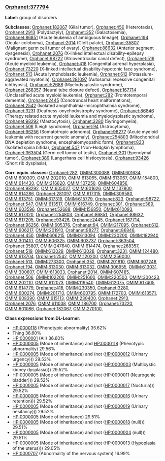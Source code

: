 
### [Orphanet:377794](http://www.orpha.net/ORDO/Orphanet_377794)
**Label:** group of disorders

**Subclasses:** [Orphanet:182067](http://www.orpha.net/ORDO/Orphanet_182067) (Glial tumor), [Orphanet:450](http://www.orpha.net/ORDO/Orphanet_450) (Heterotaxia), [Orphanet:2913](http://www.orpha.net/ORDO/Orphanet_2913) (Polydactyly), [Orphanet:352](http://www.orpha.net/ORDO/Orphanet_352) (Galactosemia), [Orphanet:86851](http://www.orpha.net/ORDO/Orphanet_86851) (Acute leukemia of ambiguous lineage), [Orphanet:194](http://www.orpha.net/ORDO/Orphanet_194) (Ocular coloboma), [Orphanet:2014](http://www.orpha.net/ORDO/Orphanet_2014) (Cleft palate), [Orphanet:35807](http://www.orpha.net/ORDO/Orphanet_35807) (Malignant germ cell tumor of ovary), [Orphanet:88632](http://www.orpha.net/ORDO/Orphanet_88632) (Anterior segment dysgenesis), [Orphanet:2076](http://www.orpha.net/ORDO/Orphanet_2076) (X-linked intellectual disability-epilepsy syndrome), [Orphanet:98722](http://www.orpha.net/ORDO/Orphanet_98722) (Atrioventricular canal defect), [Orphanet:519](http://www.orpha.net/ORDO/Orphanet_519) (Acute myeloid leukemia), [Orphanet:418](http://www.orpha.net/ORDO/Orphanet_418) (Congenital adrenal hyperplasia), [Orphanet:73220](http://www.orpha.net/ORDO/Orphanet_73220) (X-linked intellectual disability-hypotonic face syndrome), [Orphanet:513](http://www.orpha.net/ORDO/Orphanet_513) (Acute lymphoblastic leukemia), [Orphanet:612](http://www.orpha.net/ORDO/Orphanet_612) (Potassium-aggravated myotonia), [Orphanet:281097](http://www.orpha.net/ORDO/Orphanet_281097) (Autosomal recessive congenital ichthyosis), [Orphanet:52688](http://www.orpha.net/ORDO/Orphanet_52688) (Myelodysplastic syndrome), [Orphanet:268357](http://www.orpha.net/ORDO/Orphanet_268357) (Neural tube closure defect), [Orphanet:167714](http://www.orpha.net/ORDO/Orphanet_167714) (Unclassified acute myeloid leukemia), [Orphanet:282](http://www.orpha.net/ORDO/Orphanet_282) (Frontotemporal dementia), [Orphanet:2445](http://www.orpha.net/ORDO/Orphanet_2445) (Conotruncal heart malformations), [Orphanet:2542](http://www.orpha.net/ORDO/Orphanet_2542) (Isolated anophthalmia-microphthalmia syndrome), [Orphanet:3231](http://www.orpha.net/ORDO/Orphanet_3231) (Deafness-onychodystrophy syndrome), [Orphanet:86846](http://www.orpha.net/ORDO/Orphanet_86846) (Therapy related acute myeloid leukemia and myelodysplastic syndrome), [Orphanet:98292](http://www.orpha.net/ORDO/Orphanet_98292) (Mastocytosis), [Orphanet:3280](http://www.orpha.net/ORDO/Orphanet_3280) (Syringomyelia), [Orphanet:506](http://www.orpha.net/ORDO/Orphanet_506) (Leigh syndrome), [Orphanet:94](http://www.orpha.net/ORDO/Orphanet_94) (Astrocytoma), [Orphanet:96256](http://www.orpha.net/ORDO/Orphanet_96256) (Somatotropic adenoma), [Orphanet:98277](http://www.orpha.net/ORDO/Orphanet_98277) (Acute myeloid leukemia with recurrent genetic anomaly), [Orphanet:254803](http://www.orpha.net/ORDO/Orphanet_254803) (Mitochondrial DNA depletion syndrome, encephalomyopathic form), [Orphanet:823](http://www.orpha.net/ORDO/Orphanet_823) (Isolated spina bifida), [Orphanet:547](http://www.orpha.net/ORDO/Orphanet_547) (Non-Hodgkin lymphoma), [Orphanet:363504](http://www.orpha.net/ORDO/Orphanet_363504) (Germ cell tumor of testis), [Orphanet:301](http://www.orpha.net/ORDO/Orphanet_301) (Ependymal tumor), [Orphanet:389](http://www.orpha.net/ORDO/Orphanet_389) (Langerhans cell histiocytosis), [Orphanet:93426](http://www.orpha.net/ORDO/Orphanet_93426) (Short rib dysplasia), 

**Corr. equiv. classes:** [Orphanet:282](http://www.orpha.net/ORDO/Orphanet_282), [OMIM:300088](http://purl.obolibrary.org/obo/OMIM_300088), [OMIM:601634](http://purl.obolibrary.org/obo/OMIM_601634), [OMIM:600309](http://purl.obolibrary.org/obo/OMIM_600309), [OMIM:202010](http://purl.obolibrary.org/obo/OMIM_202010), [OMIM:613065](http://purl.obolibrary.org/obo/OMIM_613065), [OMIM:613067](http://purl.obolibrary.org/obo/OMIM_613067), [OMIM:154800](http://purl.obolibrary.org/obo/OMIM_154800), [OMIM:614430](http://purl.obolibrary.org/obo/OMIM_614430), [OMIM:216820](http://purl.obolibrary.org/obo/OMIM_216820), [OMIM:107250](http://purl.obolibrary.org/obo/OMIM_107250), [OMIM:604856](http://purl.obolibrary.org/obo/OMIM_604856), [Orphanet:98292](http://www.orpha.net/ORDO/Orphanet_98292), [OMIM:605027](http://purl.obolibrary.org/obo/OMIM_605027), [OMIM:601626](http://purl.obolibrary.org/obo/OMIM_601626), [OMIM:137800](http://purl.obolibrary.org/obo/OMIM_137800), [OMIM:614286](http://purl.obolibrary.org/obo/OMIM_614286), [Orphanet:281097](http://www.orpha.net/ORDO/Orphanet_281097), [OMIM:617315](http://purl.obolibrary.org/obo/OMIM_617315), [OMIM:309580](http://purl.obolibrary.org/obo/OMIM_309580), [OMIM:613751](http://purl.obolibrary.org/obo/OMIM_613751), [OMIM:617319](http://purl.obolibrary.org/obo/OMIM_617319), [OMIM:615779](http://purl.obolibrary.org/obo/OMIM_615779), [Orphanet:823](http://www.orpha.net/ORDO/Orphanet_823), [Orphanet:98722](http://www.orpha.net/ORDO/Orphanet_98722), [Orphanet:547](http://www.orpha.net/ORDO/Orphanet_547), [OMIM:613517](http://purl.obolibrary.org/obo/OMIM_613517), [OMIM:616749](http://purl.obolibrary.org/obo/OMIM_616749), [Orphanet:301](http://www.orpha.net/ORDO/Orphanet_301), [Orphanet:389](http://www.orpha.net/ORDO/Orphanet_389), [OMIM:603596](http://purl.obolibrary.org/obo/OMIM_603596), [Orphanet:52688](http://www.orpha.net/ORDO/Orphanet_52688), [OMIM:156850](http://purl.obolibrary.org/obo/OMIM_156850), [OMIM:610093](http://purl.obolibrary.org/obo/OMIM_610093), [OMIM:617320](http://purl.obolibrary.org/obo/OMIM_617320), [Orphanet:254803](http://www.orpha.net/ORDO/Orphanet_254803), [Orphanet:86851](http://www.orpha.net/ORDO/Orphanet_86851), [Orphanet:88632](http://www.orpha.net/ORDO/Orphanet_88632), [OMIM:617205](http://purl.obolibrary.org/obo/OMIM_617205), [Orphanet:93426](http://www.orpha.net/ORDO/Orphanet_93426), [Orphanet:2445](http://www.orpha.net/ORDO/Orphanet_2445), [Orphanet:167714](http://www.orpha.net/ORDO/Orphanet_167714), [Orphanet:96256](http://www.orpha.net/ORDO/Orphanet_96256), [OMIM:605376](http://purl.obolibrary.org/obo/OMIM_605376), [Orphanet:94](http://www.orpha.net/ORDO/Orphanet_94), [OMIM:217095](http://purl.obolibrary.org/obo/OMIM_217095), [Orphanet:612](http://www.orpha.net/ORDO/Orphanet_612), [OMIM:606217](http://purl.obolibrary.org/obo/OMIM_606217), [OMIM:201910](http://purl.obolibrary.org/obo/OMIM_201910), [Orphanet:98277](http://www.orpha.net/ORDO/Orphanet_98277), [Orphanet:86846](http://www.orpha.net/ORDO/Orphanet_86846), [Orphanet:450](http://www.orpha.net/ORDO/Orphanet_450), [OMIM:606215](http://purl.obolibrary.org/obo/OMIM_606215), [OMIM:613094](http://purl.obolibrary.org/obo/OMIM_613094), [OMIM:230200](http://purl.obolibrary.org/obo/OMIM_230200), [OMIM:182940](http://purl.obolibrary.org/obo/OMIM_182940), [OMIM:301410](http://purl.obolibrary.org/obo/OMIM_301410), [OMIM:606325](http://purl.obolibrary.org/obo/OMIM_606325), [OMIM:603737](http://purl.obolibrary.org/obo/OMIM_603737), [Orphanet:363504](http://www.orpha.net/ORDO/Orphanet_363504), [Orphanet:35807](http://www.orpha.net/ORDO/Orphanet_35807), [OMIM:247640](http://purl.obolibrary.org/obo/OMIM_247640), [OMIM:614474](http://purl.obolibrary.org/obo/OMIM_614474), [Orphanet:268357](http://www.orpha.net/ORDO/Orphanet_268357), [Orphanet:519](http://www.orpha.net/ORDO/Orphanet_519), [OMIM:613029](http://purl.obolibrary.org/obo/OMIM_613029), [OMIM:613028](http://purl.obolibrary.org/obo/OMIM_613028), [Orphanet:3231](http://www.orpha.net/ORDO/Orphanet_3231), [OMIM:124480](http://purl.obolibrary.org/obo/OMIM_124480), [OMIM:613704](http://purl.obolibrary.org/obo/OMIM_613704), [Orphanet:2542](http://www.orpha.net/ORDO/Orphanet_2542), [OMIM:120200](http://purl.obolibrary.org/obo/OMIM_120200), [OMIM:256000](http://purl.obolibrary.org/obo/OMIM_256000), [Orphanet:513](http://www.orpha.net/ORDO/Orphanet_513), [OMIM:273300](http://purl.obolibrary.org/obo/OMIM_273300), [Orphanet:352](http://www.orpha.net/ORDO/Orphanet_352), [OMIM:201810](http://purl.obolibrary.org/obo/OMIM_201810), [OMIM:607248](http://purl.obolibrary.org/obo/OMIM_607248), [Orphanet:194](http://www.orpha.net/ORDO/Orphanet_194), [OMIM:613030](http://purl.obolibrary.org/obo/OMIM_613030), [OMIM:613032](http://purl.obolibrary.org/obo/OMIM_613032), [OMIM:306955](http://purl.obolibrary.org/obo/OMIM_306955), [OMIM:613031](http://purl.obolibrary.org/obo/OMIM_613031), [OMIM:300607](http://purl.obolibrary.org/obo/OMIM_300607), [OMIM:613033](http://purl.obolibrary.org/obo/OMIM_613033), [Orphanet:2014](http://www.orpha.net/ORDO/Orphanet_2014), [OMIM:607485](http://purl.obolibrary.org/obo/OMIM_607485), [Orphanet:506](http://www.orpha.net/ORDO/Orphanet_506), [OMIM:102200](http://purl.obolibrary.org/obo/OMIM_102200), [OMIM:251600](http://purl.obolibrary.org/obo/OMIM_251600), [OMIM:220500](http://purl.obolibrary.org/obo/OMIM_220500), [OMIM:300423](http://purl.obolibrary.org/obo/OMIM_300423), [OMIM:202110](http://purl.obolibrary.org/obo/OMIM_202110), [OMIM:612073](http://purl.obolibrary.org/obo/OMIM_612073), [OMIM:119540](http://purl.obolibrary.org/obo/OMIM_119540), [OMIM:612075](http://purl.obolibrary.org/obo/OMIM_612075), [OMIM:617405](http://purl.obolibrary.org/obo/OMIM_617405), [OMIM:614779](http://purl.obolibrary.org/obo/OMIM_614779), [Orphanet:418](http://www.orpha.net/ORDO/Orphanet_418), [OMIM:230350](http://purl.obolibrary.org/obo/OMIM_230350), [Orphanet:3280](http://www.orpha.net/ORDO/Orphanet_3280), [OMIM:600274](http://purl.obolibrary.org/obo/OMIM_600274), [OMIM:201710](http://purl.obolibrary.org/obo/OMIM_201710), [OMIM:600795](http://purl.obolibrary.org/obo/OMIM_600795), [OMIM:172700](http://purl.obolibrary.org/obo/OMIM_172700), [OMIM:613571](http://purl.obolibrary.org/obo/OMIM_613571), [OMIM:608390](http://purl.obolibrary.org/obo/OMIM_608390), [OMIM:615113](http://purl.obolibrary.org/obo/OMIM_615113), [OMIM:230400](http://purl.obolibrary.org/obo/OMIM_230400), [Orphanet:2913](http://www.orpha.net/ORDO/Orphanet_2913), [Orphanet:2076](http://www.orpha.net/ORDO/Orphanet_2076), [OMIM:611038](http://purl.obolibrary.org/obo/OMIM_611038), [OMIM:186700](http://purl.obolibrary.org/obo/OMIM_186700), [Orphanet:73220](http://www.orpha.net/ORDO/Orphanet_73220), [OMIM:601086](http://purl.obolibrary.org/obo/OMIM_601086), [Orphanet:182067](http://www.orpha.net/ORDO/Orphanet_182067), [OMIM:270100](http://purl.obolibrary.org/obo/OMIM_270100), 

**Class expressions from DL-Learner:**

- [HP:0000118](http://purl.obolibrary.org/obo/HP_0000118) (Phenotypic abnormality) 36.62%
- Thing 36.60%
- [HP:0000001](http://purl.obolibrary.org/obo/HP_0000001) (All) 36.60%
- [HP:0000005](http://purl.obolibrary.org/obo/HP_0000005) (Mode of inheritance) and [HP:0000118](http://purl.obolibrary.org/obo/HP_0000118) (Phenotypic abnormality) 29.56%
- [HP:0000005](http://purl.obolibrary.org/obo/HP_0000005) (Mode of inheritance) and (not ([HP:0000012](http://purl.obolibrary.org/obo/HP_0000012) (Urinary urgency))) 29.53%
- [HP:0000005](http://purl.obolibrary.org/obo/HP_0000005) (Mode of inheritance) and (not ([HP:0000003](http://purl.obolibrary.org/obo/HP_0000003) (Multicystic kidney dysplasia))) 29.52%
- [HP:0000005](http://purl.obolibrary.org/obo/HP_0000005) (Mode of inheritance) and (not ([HP:0000011](http://purl.obolibrary.org/obo/HP_0000011) (Neurogenic bladder))) 29.52%
- [HP:0000005](http://purl.obolibrary.org/obo/HP_0000005) (Mode of inheritance) and (not ([HP:0000017](http://purl.obolibrary.org/obo/HP_0000017) (Nocturia))) 29.52%
- [HP:0000005](http://purl.obolibrary.org/obo/HP_0000005) (Mode of inheritance) and (not ([HP:0000016](http://purl.obolibrary.org/obo/HP_0000016) (Urinary retention))) 29.52%
- [HP:0000005](http://purl.obolibrary.org/obo/HP_0000005) (Mode of inheritance) and (not ([HP:0000019](http://purl.obolibrary.org/obo/HP_0000019) (Urinary hesitancy))) 29.52%
- [HP:0000005](http://purl.obolibrary.org/obo/HP_0000005) (Mode of inheritance) 29.51%
- [HP:0000005](http://purl.obolibrary.org/obo/HP_0000005) (Mode of inheritance) and (not ([HP:0000018](http://purl.obolibrary.org/obo/HP_0000018) (null))) 29.51%
- [HP:0000005](http://purl.obolibrary.org/obo/HP_0000005) (Mode of inheritance) and (not ([HP:0000004](http://purl.obolibrary.org/obo/HP_0000004) (null))) 29.51%
- [HP:0000005](http://purl.obolibrary.org/obo/HP_0000005) (Mode of inheritance) and (not ([HP:0000013](http://purl.obolibrary.org/obo/HP_0000013) (Hypoplasia of the uterus))) 29.05%
- [HP:0000707](http://purl.obolibrary.org/obo/HP_0000707) (Abnormality of the nervous system) 16.99%


